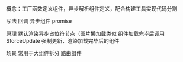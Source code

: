 概念：工厂函数定义组件，异步解析组件定义，配合构建工具实现代码分割

写法
回调
异步组件
promise

原理
默认渲染异步占位符节点（图片懒加载类似
组件加载完毕后调用$forceUpdate 强制更新，渲染加载完毕后的组件

场景
常用于大组件拆分
路由组件
